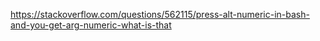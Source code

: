 


https://stackoverflow.com/questions/562115/press-alt-numeric-in-bash-and-you-get-arg-numeric-what-is-that
